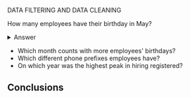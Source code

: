 DATA FILTERING AND DATA CLEANING 

How many employees have their birthday in May?

  
<details>

  <summary>Answer</summary>
  

```
2
```
Code

```ruby
WITH TABLE_1 AS

(SELECT SUBSTRING(date(HireDate),6,2) AS NEWDATE
FROM Employee
WHERE NEWDATE = '05')

SELECT COUNT(NEWDATE)
FROM TABLE_1

```
</details>

- Which month counts with more employees' birthdays?
- Which different phone prefixes employees have?
- On which year was the highest peak in hiring registered?

## Conclusions 
